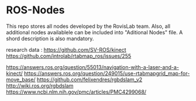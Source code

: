 # ROS-Nodes

This repo stores all nodes developed by the RovisLab team. 
Also, all additional nodes availablele can be included into "Aditional Nodes" file. A shord description is also mandatory. 


research data :
https://github.com/SV-ROS/kinect
https://github.com/introlab/rtabmap_ros/issues/255

https://answers.ros.org/question/55013/navigation-with-a-laser-and-a-kinect/
https://answers.ros.org/question/249015/use-rtabmapgrid_map-for-move_base/
https://github.com/felixendres/rgbdslam_v2
http://wiki.ros.org/rgbdslam
https://www.ncbi.nlm.nih.gov/pmc/articles/PMC4299068/

